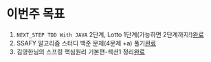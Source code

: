 # 이번주 목표       
1. `NEXT_STEP TDD With JAVA` 2단계, Lotto 1단계(가능하면 2단계까지!)[완료](https://github.com/next-step/java-lotto/pulls?q=is%3Apr+is%3Aclosed+author%3Akwj1270)          
2. SSAFY 알고리즘 스터디 백준 문제(4문제 +a) 풀기[완료](https://github.com/SSAFY5thGwangJu4C/Algorithm_AlgoGaZa/tree/main/kwj1270/3%EC%9B%94%204%EC%A3%BC)         
3. 김영한님의 스프링 핵심원리 기본편-섹션1 정리[완료](https://github.com/springframework-sprout/SPRING_CORE_BASIC/blob/main/01%20%EA%B0%9D%EC%B2%B4%20%EC%A7%80%ED%96%A5%20%EC%84%A4%EA%B3%84%EC%99%80%20%EC%8A%A4%ED%94%84%EB%A7%81.md)          
   
